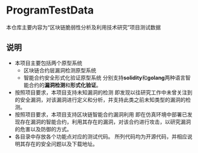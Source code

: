 # ProgramTestData

本仓库主要内容为“区块链脆弱性分析及利用技术研究”项目测试数据

## 说明

* 本项目主要包括两个原型系统
    * 区块链合约层漏洞检测原型系统
    * 智能合约安全形式化验证原型系统
      分别支持**solidity**和**golang**两种语言智能合约的**漏洞检测**和**形式化验证**。
* 按照项目要求，本项目支持未知漏洞的检测
      即发现以往研究工作中未曾关注到的安全漏洞，对该漏洞进行定义和分析，并支持此类之前未知类型的漏洞的检测。
* 按照项目要求，本项目支持区块链智能合约漏洞利用
      即在仿真环境中部署已发现存在漏洞的智能合约，利用其存在的漏洞，对该合约进行攻击，以研究漏洞的危害以及防御的方式。
* 各目录中存放各个功能点对应的测试代码。
      所列代码均为开源代码，并相应说明其存在的安全问题以及下载地址。
